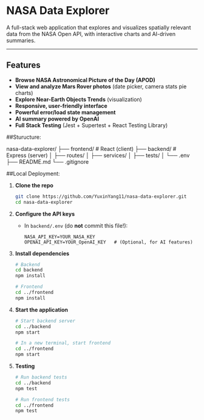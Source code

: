 #  NASA Data Explorer

A full-stack web application that explores and visualizes spatially relevant data from the NASA Open API, with interactive charts and AI-driven summaries.

---

##  Features

- **Browse NASA Astronomical Picture of the Day (APOD)**
- **View and analyze Mars Rover photos** (date picker, camera stats pie charts)
- **Explore Near-Earth Objects Trends** (visualization)
- **Responsive, user-friendly interface**
- **Powerful error/load state management**
- **AI summary powered by OpenAI**
- **Full Stack Testing** (Jest + Supertest + React Testing Library)

##Sturucture:

nasa-data-explorer/
├── frontend/      # React (client)
├── backend/       # Express (server)
│   ├── routes/
│   ├── services/
│   ├── tests/
│   └── .env 
├── README.md
└── .gitignore

##Local Deployment:

1. **Clone the repo**
    ```bash
    git clone https://github.com/YuxinYang11/nasa-data-explorer.git
    cd nasa-data-explorer
    ```

2. **Configure the API keys**
    - In `backend/.env` (do **not** commit this file!):
        ```
        NASA_API_KEY=YOUR_NASA_KEY
        OPENAI_API_KEY=YOUR_OpenAI_KEY   # (Optional, for AI features)
        ```

3. **Install dependencies**
    ```bash
    # Backend
    cd backend
    npm install

    # Frontend
    cd ../frontend
    npm install
    ```

4. **Start the application**
    ```bash
    # Start backend server
    cd ../backend
    npm start

    # In a new terminal, start frontend
    cd ../frontend
    npm start
    ```

5. **Testing**
    ```bash
    # Run backend tests
    cd ../backend
    npm test

    # Run frontend tests
    cd ../frontend
    npm test
    ```
